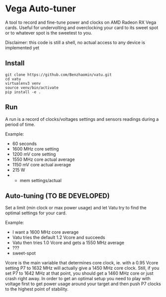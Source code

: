 # Vega Auto-tuner

A tool to record and fine-tune power and clocks on AMD Radeon RX Vega cards.
Useful for undervolting and overclocking your card to its sweet spot or to
whatever spot is the sweetest to you.

Disclaimer: this code is still a shell, no actual access to any device is implemented yet

## Install

```
git clone https://github.com/Benzhaomin/vatu.git
cd vatu
virtualenv3 venv
source venv/bin/activate
pip install -e .
```

## Run

A run is a record of clocks/voltages settings and sensors readings
during a period of time.

Example:

- 60 seconds
- 1600 MHz core setting
- 1200 mV core setting
- 1550 MHz core actual average
- 1150 mV core actual average
- 215 W
- + mem settings/actual

## Auto-tuning (TO BE DEVELOPED)

Set a limit (min clock or max power usage) and let Vatu try to find the
optimal settings for your card.

Example:

- I want a 1600 MHz core average
- Vatu tries the default 1.2 Vcore and succeeds
- Vatu then tries 1.0 Vcore and gets a 1550 MHz average
- ???
- sweet-spot

Vcore is the main variable that determines core clock, ie. with a 0.95 Vcore
setting P7 to 1632 MHz will actually give a 1450 MHz core clock.
Still, if you set P7 to 1642 MHz at that point, you should get a 1460 MHz core
or just crash right away.
In order to get an optimal setup you need to play with
voltage first to get power usage around your target and then push P7 clocks to
the highest point of stability.
